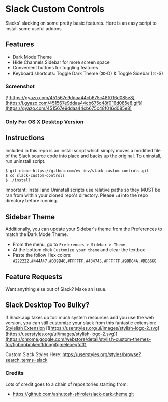# Slack Custom Controls
Slacks' slacking on some pretty basic features. Here is an easy script to install some useful addons.

## Features
- Dark Mode Theme
- Hide Channels Sidebar for more screen space
- Convenient buttons for toggling features
- Keyboard shortcuts:  Toggle Dark Theme (⌘-D) & Toggle Sidebar (⌘-S)

### Screenshot
[![https://gyazo.com/451567e9ddaa44cb675c48f016d085e8](https://i.gyazo.com/451567e9ddaa44cb675c48f016d085e8.gif)](https://gyazo.com/451567e9ddaa44cb675c48f016d085e8)
### Only For OS X Desktop Version

## Instructions
Included in this repo is an install script which simply moves a modified file of the Slack source code into place and backs up the original. To uninstall, run uninstall script. 

```bash
$ git clone https://github.com/ev-dev/slack-custom-controls.git
$ cd slack-custom-controls
$ ./install
```

Important: Install and Uninstall scripts use relative paths so they MUST be ran from within your cloned repo's directory. Please `cd` into the repo directory before running.

## Sidebar Theme
Additionally, you can update your Sidebar's theme from the Preferences to match the Dark Mode Theme.
- From the menu, go to `Preferences > Sidebar > Theme`
- At the bottom click `Customize your theme` and clear the textbox
- Paste the follow Hex colors:  `#222222,#444A47,#D39B46,#FFFFFF,#434745,#FFFFFF,#99D04A,#DB6668`

## Feature Requests
Want anything else out of Slack? Make an issue.

## Slack Desktop Too Bulky?
If Slack.app takes up too much system resources and you use the web version, you can still customize your slack from this fantastic extension:
[Stylelish Extension](https://chrome.google.com/webstore/detail/stylish-custom-themes-for/fjnbnpbmkenffdnngjfgmeleoegfcff) [![https://userstyles.org/ui/images/stylish-logo-2.svg](https://userstyles.org/ui/images/stylish-logo-2.svg)](https://chrome.google.com/webstore/detail/stylish-custom-themes-for/fjnbnpbmkenffdnngjfgmeleoegfcff)

Custom Slack Styles Here: https://userstyles.org/styles/browse?search_terms=slack

### Credits
Lots of credit goes to a chain of repositories starting from:
- https://github.com/ashutosh-shirole/slack-dark-theme.git
